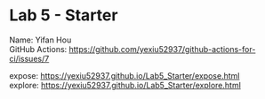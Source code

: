 # Lab 5 - Starter
Name: Yifan Hou\
GitHub Actions: https://github.com/yexiu52937/github-actions-for-ci/issues/7

expose: https://yexiu52937.github.io/Lab5_Starter/expose.html \
explore: https://yexiu52937.github.io/Lab5_Starter/explore.html

